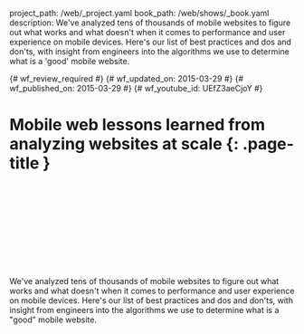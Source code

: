 project_path: /web/_project.yaml
book_path: /web/shows/_book.yaml
description: We've analyzed tens of thousands of mobile websites to figure out what works and what doesn't when it comes to performance and user experience on mobile devices. Here's our list of best practices and dos and don'ts, with insight from engineers into the algorithms we use to determine what is a 'good' mobile website.

{# wf_review_required #}
{# wf_updated_on: 2015-03-29 #}
{# wf_published_on: 2015-03-29 #}
{# wf_youtube_id: UEfZ3aeCjoY #}

# Mobile web lessons learned from analyzing websites at scale {: .page-title }


<div class="video-wrapper">
  <iframe class="devsite-embedded-youtube-video" data-video-id="UEfZ3aeCjoY"
          data-autohide="1" data-showinfo="0" frameborder="0" allowfullscreen>
  </iframe>
</div>


We've analyzed tens of thousands of mobile websites to figure out what works
and what doesn't when it comes to performance and user experience on mobile
devices. Here's our list of best practices and dos and don'ts, with insight
from engineers into the algorithms we use to determine what is a "good"
mobile website.
